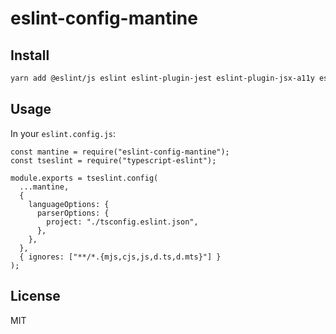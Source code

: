 # eslint-config-mantine

## Install

```sh
yarn add @eslint/js eslint eslint-plugin-jest eslint-plugin-jsx-a11y eslint-plugin-react typescript-eslint eslint-config-mantine
```

## Usage

In your `eslint.config.js`:

```tsx
const mantine = require("eslint-config-mantine");
const tseslint = require("typescript-eslint");

module.exports = tseslint.config(
  ...mantine,
  {
    languageOptions: {
      parserOptions: {
        project: "./tsconfig.eslint.json",
      },
    },
  },
  { ignores: ["**/*.{mjs,cjs,js,d.ts,d.mts}"] }
);
```

## License

MIT
